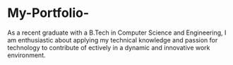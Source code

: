 # My-Portfolio-
As a recent graduate with a B.Tech in Computer Science and Engineering, I am enthusiastic about applying my technical knowledge and passion for technology to contribute of ectively in a dynamic and innovative work environment.
